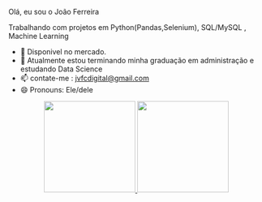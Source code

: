 Olá, eu sou o João Ferreira

Trabalhando com projetos em Python(Pandas,Selenium), SQL/MySQL , Machine Learning



- 🔭 Disponivel no mercado.
- 🌱 Atualmente estou terminando minha graduação em administração e estudando Data Science
- 📫 contate-me : jvfcdigital@gmail.com
- 😄 Pronouns: Ele/dele
<div align="center">
  <a href="https:https://www.linkedin.com/in/joaaofee/">
  <img height="180em" src="https://github-readme-stats.vercel.app/api?username=joaofee&show_icons=true&theme=dark&include_all_commits=true&count_private=true"/>
  <img height="180em" src="https://github-readme-stats.vercel.app/api/top-langs/?username=joaofee&layout=compact&langs_count=7&theme=dark"/>
